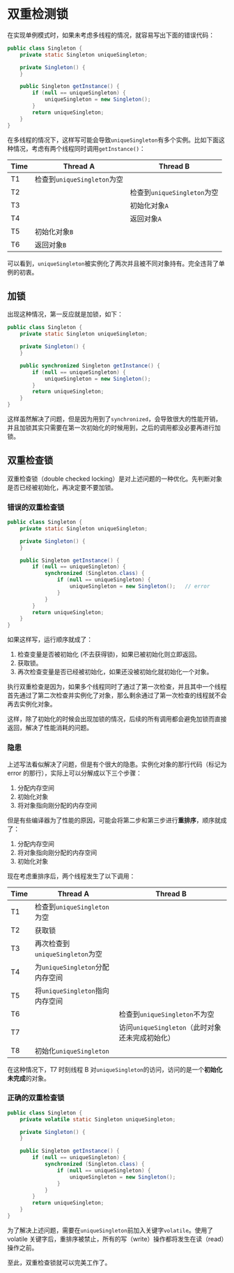 # 双重检测锁

在实现单例模式时，如果未考虑多线程的情况，就容易写出下面的错误代码：

```java
public class Singleton {
    private static Singleton uniqueSingleton;

    private Singleton() {
    }

    public Singleton getInstance() {
        if (null == uniqueSingleton) {
            uniqueSingleton = new Singleton();
        }
        return uniqueSingleton;
    }
}

```

在多线程的情况下，这样写可能会导致`uniqueSingleton`有多个实例。比如下面这种情况，考虑有两个线程同时调用`getInstance()`：

| Time | Thread A | Thread B |
| --- | --- | --- |
| T1 | 检查到`uniqueSingleton`为空 |  |
| T2 |  | 检查到`uniqueSingleton`为空 |
| T3 |  | 初始化对象`A` |
| T4 |  | 返回对象`A` |
| T5 | 初始化对象`B` |  |
| T6 | 返回对象`B` |  |

可以看到，`uniqueSingleton`被实例化了两次并且被不同对象持有。完全违背了单例的初衷。

## 加锁

出现这种情况，第一反应就是加锁，如下：

```java
public class Singleton {
    private static Singleton uniqueSingleton;

    private Singleton() {
    }

    public synchronized Singleton getInstance() {
        if (null == uniqueSingleton) {
            uniqueSingleton = new Singleton();
        }
        return uniqueSingleton;
    }
}

```

这样虽然解决了问题，但是因为用到了`synchronized`，会导致很大的性能开销，并且加锁其实只需要在第一次初始化的时候用到，之后的调用都没必要再进行加锁。

## 双重检查锁

双重检查锁（double checked locking）是对上述问题的一种优化。先判断对象是否已经被初始化，再决定要不要加锁。

### 错误的双重检查锁

```java
public class Singleton {
    private static Singleton uniqueSingleton;

    private Singleton() {
    }

    public Singleton getInstance() {
        if (null == uniqueSingleton) {
            synchronized (Singleton.class) {
                if (null == uniqueSingleton) {
                    uniqueSingleton = new Singleton();   // error
                }
            }
        }
        return uniqueSingleton;
    }
}

```

如果这样写，运行顺序就成了：

1.  检查变量是否被初始化 (不去获得锁)，如果已被初始化则立即返回。
2.  获取锁。
3.  再次检查变量是否已经被初始化，如果还没被初始化就初始化一个对象。

执行双重检查是因为，如果多个线程同时了通过了第一次检查，并且其中一个线程首先通过了第二次检查并实例化了对象，那么剩余通过了第一次检查的线程就不会再去实例化对象。

这样，除了初始化的时候会出现加锁的情况，后续的所有调用都会避免加锁而直接返回，解决了性能消耗的问题。

### 隐患

上述写法看似解决了问题，但是有个很大的隐患。实例化对象的那行代码（标记为 error 的那行），实际上可以分解成以下三个步骤：

1.  分配内存空间
2.  初始化对象
3.  将对象指向刚分配的内存空间

但是有些编译器为了性能的原因，可能会将第二步和第三步进行**重排序**，顺序就成了：

1.  分配内存空间
2.  将对象指向刚分配的内存空间
3.  初始化对象

现在考虑重排序后，两个线程发生了以下调用：

| Time | Thread A | Thread B |
| --- | --- | --- |
| T1 | 检查到`uniqueSingleton`为空 |  |
| T2 | 获取锁 |  |
| T3 | 再次检查到`uniqueSingleton`为空 |  |
| T4 | 为`uniqueSingleton`分配内存空间 |  |
| T5 | 将`uniqueSingleton`指向内存空间 |  |
| T6 |  | 检查到`uniqueSingleton`不为空 |
| T7 |  | 访问`uniqueSingleton`（此时对象还未完成初始化） |
| T8 | 初始化`uniqueSingleton` |  |

在这种情况下，T7 时刻线程 B 对`uniqueSingleton`的访问，访问的是一个**初始化未完成**的对象。

### 正确的双重检查锁

```java
public class Singleton {
    private volatile static Singleton uniqueSingleton;

    private Singleton() {
    }

    public Singleton getInstance() {
        if (null == uniqueSingleton) {
            synchronized (Singleton.class) {
                if (null == uniqueSingleton) {
                    uniqueSingleton = new Singleton();
                }
            }
        }
        return uniqueSingleton;
    }
}

```

为了解决上述问题，需要在`uniqueSingleton`前加入关键字`volatile`。使用了 volatile 关键字后，重排序被禁止，所有的写（write）操作都将发生在读（read）操作之前。

至此，双重检查锁就可以完美工作了。

